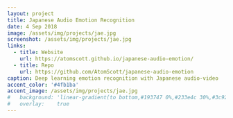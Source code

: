 ```yaml
---
layout: project
title: Japanese Audio Emotion Recognition
date: 4 Sep 2018
image: /assets/img/projects/jae.jpg
screenshot: /assets/img/projects/jae.jpg
links:
  - title: Website
    url: https://atomscott.github.io/japanese-audio-emotion/
  - title: Repo
    url: https://github.com/AtomScott/japanese-audio-emotion
caption: Deep learning emotion recognition with Japanese audio-video
accent_color: '#4fb1ba'
accent_image: /assets/img/projects/jae.jpg
#   background: 'linear-gradient(to bottom,#193747 0%,#233e4c 30%,#3c929e 50%,#d5d5d4 70%,#cdccc8 100%)'
#   overlay:    true
---
```

